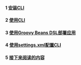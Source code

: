 #### 1 [安装CLI](https://docs.spring.io/spring-boot/docs/current/reference/html/spring-boot-cli.html#cli-installation)
#### 2 [使用CLI](https://docs.spring.io/spring-boot/docs/current/reference/html/spring-boot-cli.html#cli-using-the-cli)
#### 3 [使用Groovy Beans DSL部署应用](https://docs.spring.io/spring-boot/docs/current/reference/html/spring-boot-cli.html#cli-groovy-beans-dsl)
#### 4 [使用settings.xml配置CLI](https://docs.spring.io/spring-boot/docs/current/reference/html/spring-boot-cli.html#cli-maven-settings)
#### 5 [接下来阅读的内容](https://docs.spring.io/spring-boot/docs/current/reference/html/spring-boot-cli.html#cli-whats-next)
